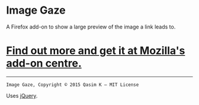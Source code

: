 # Image Gaze

A Firefox add-on to show a large preview of the image a link leads to.

# [Find out more and get it at Mozilla's add-on centre.](https://addons.mozilla.org/en-US/firefox/addon/image-gaze/)

---

`Image Gaze, Copyright © 2015 Qasim K — MIT License`

Uses [jQuery](https://jquery.org/).